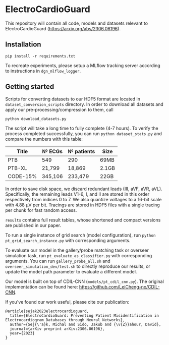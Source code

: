 # ElectroCardioGuard

This repository will contain all code, models and datasets relevant to ElectroCardioGuard (https://arxiv.org/abs/2306.06196).

## Installation

```
pip install -r requirements.txt
```

To recreate experiments, please setup a MLflow tracking server according to instructions in `dgn_mlflow_logger`.

## Getting started

Scripts for converting datasets to our HDF5 format are located in `dataset_conversion_scripts` directory. In order to download all datasets and apply our pre-processing/compression to them, call

```
python download_datasets.py
```

The script will take a long time to fully complete (4-7 hours). To verify the process completed successfully, you can run `python dataset_stats.py` and compare the numbers with this table:

| Title    | № ECGs | № patients | Size  |
|----------|--------|------------|-------|
| PTB      | 549    | 290        | 69MB  |
| PTB-XL   | 21,799 | 18,869     | 2.1GB |
| CODE-15% | 345,106| 233,479    | 22GB  |

In order to save disk space, we discard redundant leads (III, aVF, aVR, aVL). Specifically, the remaining leads V1-6, I, and II are stored in this order respectively from indices 0 to 7. We also quantize voltages to a 16-bit scale with 4.88 μV per bit. Tracings are stored in HDF5 files with a single tracing per chunk for fast random access.

`results` contains full result tables, whose shortened and compact versions are published in our paper.

To run a single instance of grid search (model configuration), run `python pt_grid_search_instance.py` with corresponding arguments.

To evaluate our model in the gallery/probe matching task or overseer simulation task, run `pt_evaluate_as_classifier.py` with corresponding arguments. You can run `gallery_probe_all.sh` and `overseer_simulation_dev/test.sh` to directly reproduce our results, or update the model path parameter to evaluate a different model.

Our model is built on top of CDIL-CNN (`models/pt_cdil_cnn.py`). The original implementation can be found here: https://github.com/LeiCheng-no/CDIL-CNN.

If you've found our work useful, please cite our publication:

```
@article{sejak2023electrocardioguard,
  title={ElectroCardioGuard: Preventing Patient Misidentification in Electrocardiogram Databases through Neural Networks},
  author={Sej{\'a}k, Michal and Sido, Jakub and {\v{Z}}ahour, David},
  journal={arXiv preprint arXiv:2306.06196},
  year={2023}
}
```
